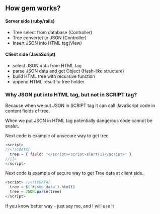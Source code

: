 ## How gem works?

#### Server side (ruby/rails)

- Tree select from database (Controller)
- Tree convertet to JSON (Controller)
- Insert JSON into HTML tag(View)

#### Client side (JavaScript)

- select JSON data from HTML tag
- parse JSON data and get Object (Hash-like structure)
- build HTML tree with recursive function
- append HTML result to tree holder

### Why JSON put into HTML tag, but not in SCRIPT tag?

Because when we put JSON in SCRIPT tag it can call JavaScript code in content fields of tree.

When we put JSON in HTML tag potentially dangerous code cannot be evalut.

Next code is example of unsecure way to get tree

```javascript
<script>
//<![CDATA[
  tree = { field: "</script><script>alert(1)</script>" }
//]]>
</script>
```

Next code is example of secure way to get Tree data at client side.

```javascript
<script> //<![CDATA[
  tree = $('#json_data').html()
  tree = JSON.parse(tree)
</script>
```

If you know better way - just say me, and I will use it